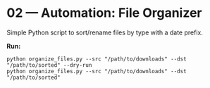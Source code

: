 # 02 — Automation: File Organizer
Simple Python script to sort/rename files by type with a date prefix.

**Run:**
```
python organize_files.py --src "/path/to/downloads" --dst "/path/to/sorted" --dry-run
python organize_files.py --src "/path/to/downloads" --dst "/path/to/sorted"
```
